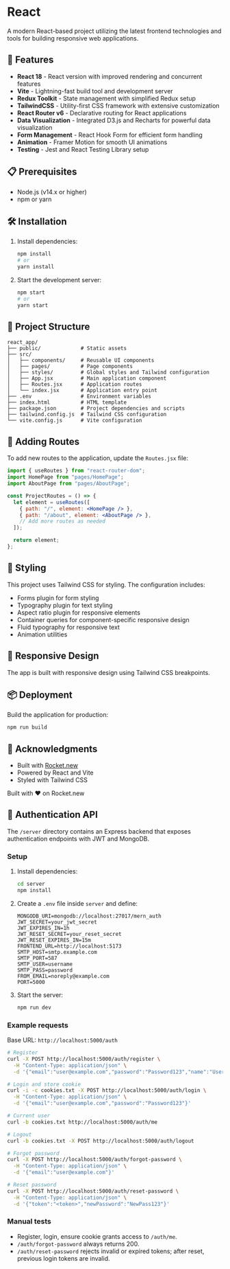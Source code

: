 # React

A modern React-based project utilizing the latest frontend technologies and tools for building responsive web applications.

## 🚀 Features

- **React 18** - React version with improved rendering and concurrent features
- **Vite** - Lightning-fast build tool and development server
- **Redux Toolkit** - State management with simplified Redux setup
- **TailwindCSS** - Utility-first CSS framework with extensive customization
- **React Router v6** - Declarative routing for React applications
- **Data Visualization** - Integrated D3.js and Recharts for powerful data visualization
- **Form Management** - React Hook Form for efficient form handling
- **Animation** - Framer Motion for smooth UI animations
- **Testing** - Jest and React Testing Library setup

## 📋 Prerequisites

- Node.js (v14.x or higher)
- npm or yarn

## 🛠️ Installation

1. Install dependencies:
   ```bash
   npm install
   # or
   yarn install
   ```
   
2. Start the development server:
   ```bash
   npm start
   # or
   yarn start
   ```

## 📁 Project Structure

```
react_app/
├── public/             # Static assets
├── src/
│   ├── components/     # Reusable UI components
│   ├── pages/          # Page components
│   ├── styles/         # Global styles and Tailwind configuration
│   ├── App.jsx         # Main application component
│   ├── Routes.jsx      # Application routes
│   └── index.jsx       # Application entry point
├── .env                # Environment variables
├── index.html          # HTML template
├── package.json        # Project dependencies and scripts
├── tailwind.config.js  # Tailwind CSS configuration
└── vite.config.js      # Vite configuration
```

## 🧩 Adding Routes

To add new routes to the application, update the `Routes.jsx` file:

```jsx
import { useRoutes } from "react-router-dom";
import HomePage from "pages/HomePage";
import AboutPage from "pages/AboutPage";

const ProjectRoutes = () => {
  let element = useRoutes([
    { path: "/", element: <HomePage /> },
    { path: "/about", element: <AboutPage /> },
    // Add more routes as needed
  ]);

  return element;
};
```

## 🎨 Styling

This project uses Tailwind CSS for styling. The configuration includes:

- Forms plugin for form styling
- Typography plugin for text styling
- Aspect ratio plugin for responsive elements
- Container queries for component-specific responsive design
- Fluid typography for responsive text
- Animation utilities

## 📱 Responsive Design

The app is built with responsive design using Tailwind CSS breakpoints.


## 📦 Deployment

Build the application for production:

```bash
npm run build
```

## 🙏 Acknowledgments

- Built with [Rocket.new](https://rocket.new)
- Powered by React and Vite
- Styled with Tailwind CSS

Built with ❤️ on Rocket.new

## 🔐 Authentication API

The `/server` directory contains an Express backend that exposes authentication endpoints with JWT and MongoDB.

### Setup

1. Install dependencies:
   ```bash
   cd server
   npm install
   ```
2. Create a `.env` file inside `server` and define:
   ```env
   MONGODB_URI=mongodb://localhost:27017/mern_auth
   JWT_SECRET=your_jwt_secret
   JWT_EXPIRES_IN=1h
   JWT_RESET_SECRET=your_reset_secret
   JWT_RESET_EXPIRES_IN=15m
   FRONTEND_URL=http://localhost:5173
   SMTP_HOST=smtp.example.com
   SMTP_PORT=587
   SMTP_USER=username
   SMTP_PASS=password
   FROM_EMAIL=noreply@example.com
   PORT=5000
   ```
3. Start the server:
   ```bash
   npm run dev
   ```

### Example requests
Base URL: `http://localhost:5000/auth`

```bash
# Register
curl -X POST http://localhost:5000/auth/register \
  -H "Content-Type: application/json" \
  -d '{"email":"user@example.com","password":"Password123","name":"User"}'

# Login and store cookie
curl -i -c cookies.txt -X POST http://localhost:5000/auth/login \
  -H "Content-Type: application/json" \
  -d '{"email":"user@example.com","password":"Password123"}'

# Current user
curl -b cookies.txt http://localhost:5000/auth/me

# Logout
curl -b cookies.txt -X POST http://localhost:5000/auth/logout

# Forgot password
curl -X POST http://localhost:5000/auth/forgot-password \
  -H "Content-Type: application/json" \
  -d '{"email":"user@example.com"}'

# Reset password
curl -X POST http://localhost:5000/auth/reset-password \
  -H "Content-Type: application/json" \
  -d '{"token":"<token>","newPassword":"NewPass123"}'
```

### Manual tests
- Register, login, ensure cookie grants access to `/auth/me`.
- `/auth/forgot-password` always returns 200.
- `/auth/reset-password` rejects invalid or expired tokens; after reset, previous login tokens are invalid.

